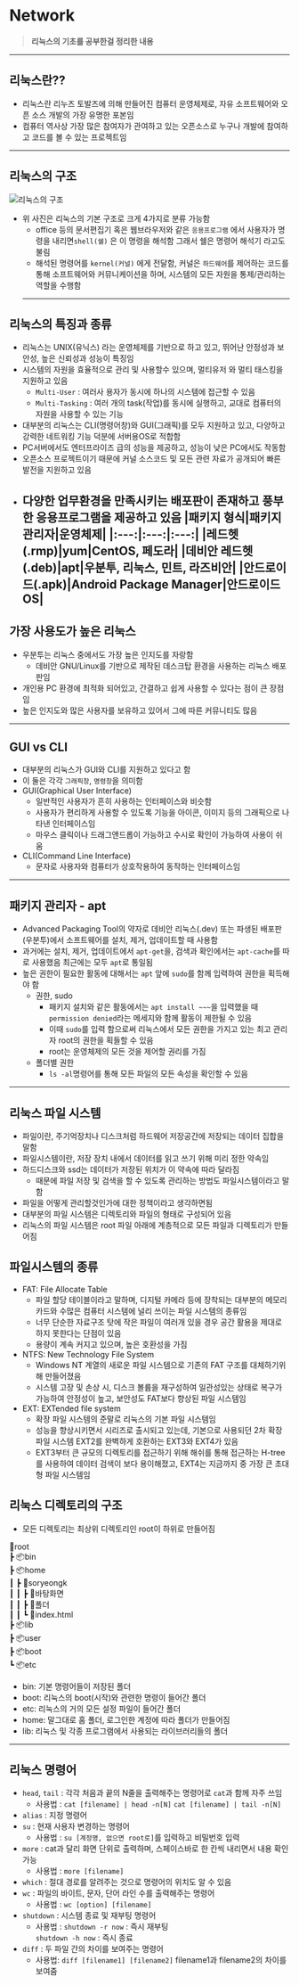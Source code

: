 # **Network**
> **리눅스의 기초를 공부한걸 정리한 내용**
---
## **리눅스란??**
* 리눅스란 리누즈 토발즈에 의해 만들어진 컴퓨터 운영체제로, 자유 소프트웨어와 오픈 소스 개발의 가장 유명한 포본임
* 컴퓨터 역사상 가장 많은 참여자가 관여하고 있는 오픈소스로 누구나 개발에 참여하고 코드를 볼 수 있는 프로젝트임
---
## **리눅스의 구조**
![리눅스의 구조](https://velog.velcdn.com/images%2Fsoryeongk%2Fpost%2F358065f9-38a7-461c-ba26-c3891a92b106%2Fimage.png)
* 위 사진은 리눅스의 기본 구조로 크게 4가지로 분류 가능함
    * office 등의 문서편집기 혹은 웹브라우저와 같은 ```응용프로그램``` 에서 사용자가 명령을 내리면```shell(쉘)``` 은 이 명령을 해석함 그래서 쉘은 명령어 해석기 라고도 불림
    * 해석된 명령어를 ```kernel(커널)``` 에게 전달함, 커널은 ```하드웨어```를 제어하는 코드를 통해 소프트웨어와 커뮤니케이션을 하며, 시스템의 모든 자원을 통제/관리하는 역할을 수행함
    ---
## **리눅스의 특징과 종류**
* 리눅스는 UNIX(유닉스) 라는 운영체제를 기반으로 하고 있고, 뛰어난 안정성과 보안성, 높은 신뢰성과 성능이 특징임
* 시스템의 자원을 효율적으로 관리 및 사용할수 있으며, 멀티유저 와 멀티 태스킹을 지원하고 있음
    * ```Multi-User``` : 여러사 용자가 동시에 하나의 시스템에 접근할 수 있음
    * ```Multi-Tasking``` : 여러 개의 task(작업)를 동시에 실행하고, 교대로 컴퓨터의 자원을 사용할 수 있는 기능
* 대부분의 리눅스는 CLI(명령어창)와 GUI(그래픽)를 모두 지원하고 있고, 다양하고 강력한 네트워킹 기능 덕분에 서버용OS로 적합함
* PC서버에서도 엔터프라이즈 급의 성능을 제공하고, 성능이 낮은 PC에서도 작동함
* 오픈소스 프로젝트이기 때문에 커널 소스코드 및 모든 관련 자료가 공개되어 빠른 발전을 지원하고 있음
* 다양한 업무환경을 만족시키는 배포판이 존재하고 풍부한 응용프로그램을 제공하고 있음
    |패키지 형식|패키지 관리자|운영체제|
    |:---:|:---:|:---:|
    |레드헷(.rmp)|yum|CentOS, 페도라|
    |데비안 레드헷(.deb)|apt|우분투, 리눅스, 민트, 라즈비안|
    |안드로이드(.apk)|Android Package Manager|안드로이드 OS|
    ---
## **가장 사용도가 높은 리눅스**
* 우분투는 리눅스 중에서도 가장 높은 인지도를 자랑함
    * 데비안 GNU/Linux를 기반으로 제작된 데스크탑 환경을 사용하는 리눅스 배포판임
* 개인용 PC 환경에 최적화 되어있고, 간결하고 쉽게 사용할 수 있다는 점이 큰 장점임
* 높은 인지도와 많은 사용자를 보유하고 있어서 그에 따른 커뮤니티도 많음
---
## **GUI vs CLI**
* 대부분의 리눅스가 GUI와 CLI를 지원하고 있다고 함
* 이 둘은 각각 ```그래픽창```, ```명령창```을 의미함
* GUI(Graphical User Interface)
    * 일반적인 사용자가 흔히 사용하는 인터페이스와 비슷함
    * 사용자가 편리하게 사용할 수 있도록 기능을 아이콘, 이미지 등의 그래픽으로 나타낸 인터페이스임
    * 마우스 클릭이나 드래그앤드롭이 가능하고 수시로 확인이 가능하여 사용이 쉬움
* CLI(Command Line Interface)
    * 문자로 사용자와 컴퓨터가 상호작용하여 동작하는 인터페이스임
---
## **패키지 관리자 - apt**
* Advanced Packaging Tool의 약자로 데비안 리눅스(.dev) 또는 파생된 배포판(우분투)에서 소프트웨어를 설치, 제거, 업데이트할 때 사용함
* 과거에는 설치, 제거, 업데이트에서 ```apt-get```을, 검색과 확인에서는 ```apt-cache```를 따로 사용했음 최근에는 모두 ```apt```로 통일됨 
* 높은 권한이 필요한 활동에 대해서는 ```apt``` 앞에 ```sudo```를 함께 입력하여 권한을 획득해야 함
    * 권한, sudo
        * 패키지 설치와 같은 활동에서는 ```apt install ~~~```을 입력했을 때 ```permission denied```라는 메세지와 함께 활동이 제한될 수 있음
        * 이때 ```sudo```를 입력 함으로써 리눅스에서 모든 권한을 가지고 있는 최고 관리자 root의 권한을 획들할 수 있음
        * root는 운영체제의 모든 것을 제어할 권리를 가짐
    * 폴더별 권한
        * ```ls -al```명령어를 통해 모든 파일의 모든 속성을 확인할 수 있음
---
## **리눅스 파일 시스템**
* 파일이란, 주기억장치나 디스크처럼 하드웨어 저장공간에 저장되는 데이터 집합을 말함
* 파일시스템이란, 저장 장치 내에서 데이터를 읽고 쓰기 위해 미리 정한 약속임
* 하드디스크와 ssd는 데이터가 저장된 위치가 이 약속에 따라 달라짐
    * 때문에 파일 저장 및 검색을 할 수 있도록 관리하는 방법도 파일시스템이라고 말함
* 파일을 어떻게 관리할것인가에 대한 정책이라고 생각하면됨
* 대부분의 파일 시스템은 디렉토리와 파일의 형태로 구성되어 있음
* 리눅스의 파일 시스템은 root 파일 아래에 계층적으로 모든 파일과 디렉토리가 만들어짐
## **파일시스템의 종류**
* FAT: File Allocate Table
    * 파일 할당 테이블이라고 말하며, 디지털 카메라 등에 장착되는 대부분의 메모리 카드와 수많은 컴퓨터 시스템에 널리 쓰이는 파일 시스템의 종류임 
    * 너무 단순한 자료구조 탓에 작은 파일이 여러개 있을 경우 공간 활용을 제대로 하지 못한다는 단점이 있음 
    * 용량이 계속 커지고 있으며, 높은 호환성을 가짐
* NTFS: New Technology File System
    * Windows NT 계열의 새로운 파일 시스템으로 기존의 FAT 구조를 대체하기위해 만들어졌음 
    * 시스템 고장 및 손상 시, 디스크 볼륨을 재구성하여 일관성있는 상태로 복구가 가능하여 안정성이 높고, 보안성도 FAT보다 향상된 파일 시스템임
* EXT: EXTended file system
    * 확장 파일 시스템의 준말로 리눅스의 기본 파일 시스템임 
    * 성능을 향상시키면서 시리즈로 출시되고 있는데, 기본으로 사용되던 2차 확장 파일 시스템 EXT2를 완벽하게 호환하는 EXT3와 EXT4가 있음 
    * EXT3부터 큰 규모의 디렉토리를 접근하기 위해 해쉬를 통해 접근하는 H-tree를 사용하여 데이터 검색이 보다 용이해졌고, EXT4는 지금까지 중 가장 큰 초대형 파일 시스템임
## **리눅스 디렉토리의 구조**
* 모든 디렉토리는 최상위 디렉토리인 root이 하위로 만들어짐  

🌱root  
 ┣ 📦bin  
 ┣ 📦home  
 ┃ ┣ 📂soryeongk  
 ┃ ┃ ┣ 📂바탕화면  
 ┃ ┃ ┣ 📂폴더  
 ┃ ┃ ┗ 📜index.html  
 ┣ 📦lib  
 ┣ 📦user   
 ┣ 📦boot  
 ┗ 📦etc  
* bin: 기본 명령어들이 저장된 폴더
* boot: 리눅스의 boot(시작)와 관련한 명령이 들어간 폴더
* etc: 리눅스의 거의 모든 설정 파일이 들어간 폴더
* home: 말그대로 홈 폴더, 로그인한 계정에 따라  폴더가 만들어짐
* lib: 리눅스 및 각종 프로그램에서 사용되는 라이브러리들의 폴더
---
## **리눅스 명령어**
* ```head```, ```tail``` : 각각 처음과 끝의 N줄을 출력해주는 명령어로 ```cat```과 함께 자주 쓰임
    * 사용법 : ```cat [filename] | head -n[N]``` ```cat [filename] | tail -n[N]```
* ```alias``` : 지정 명령어
* ```su``` : 현재 사용자 변경하는 명령어
    * 사용법 : ```su [계정명, 없으면 root로]```를 입력하고 비밀번호 입력
* ```more``` : cat과 달리 화면 단위로 출력하며, 스페이스바로 한 칸씩 내리면서 내용 확인 가능
    * 사용법 : ```more [filename]```
* ```which``` : 절대 경로를 알려주는 것으로 명령어의 위치도 알 수 있음
* ```wc``` : 파일의 바이트, 문자, 단어 라인 수를 출력해주는 명령어
    * 사용법 : ```wc [option] [filename]```
* ```shutdown``` : 시스템 종료 및 재부팅 명령어
    * 사용법 : ```shutdown -r now``` : 즉시 재부팅  
    ```shutdown -h now``` : 즉시 종료
* ```diff``` : 두 파일 간의 차이를 보여주는 명령어
    * 사용법: ```diff [filename1] [filename2]``` filename1과 filename2의 차이를 보여줌

